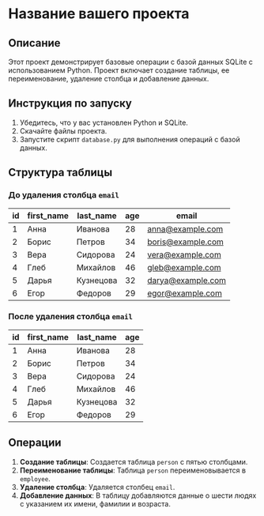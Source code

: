 # Название вашего проекта

## Описание

Этот проект демонстрирует базовые операции с базой данных SQLite с использованием Python. Проект включает создание таблицы, ее переименование, удаление столбца и добавление данных.

## Инструкция по запуску

1. Убедитесь, что у вас установлен Python и SQLite.
2. Скачайте файлы проекта.
3. Запустите скрипт `database.py` для выполнения операций с базой данных.

## Структура таблицы

### До удаления столбца `email`

| id | first_name | last_name | age | email |
|----|------------|-----------|-----|-------|
| 1  | Анна       | Иванова   | 28  | anna@example.com |
| 2  | Борис      | Петров    | 34  | boris@example.com |
| 3  | Вера       | Сидорова  | 24  | vera@example.com |
| 4  | Глеб       | Михайлов  | 46  | gleb@example.com |
| 5  | Дарья      | Кузнецова | 32  | darya@example.com |
| 6  | Егор       | Федоров   | 29  | egor@example.com |

### После удаления столбца `email`

| id | first_name | last_name | age |
|----|------------|-----------|-----|
| 1  | Анна       | Иванова   | 28  |
| 2  | Борис      | Петров    | 34  |
| 3  | Вера       | Сидорова  | 24  |
| 4  | Глеб       | Михайлов  | 46  |
| 5  | Дарья      | Кузнецова | 32  |
| 6  | Егор       | Федоров   | 29  |

## Операции

1. **Создание таблицы**: Создается таблица `person` с пятью столбцами.
2. **Переименование таблицы**: Таблица `person` переименовывается в `employee`.
3. **Удаление столбца**: Удаляется столбец `email`.
4. **Добавление данных**: В таблицу добавляются данные о шести людях с указанием их имени, фамилии и возраста.

